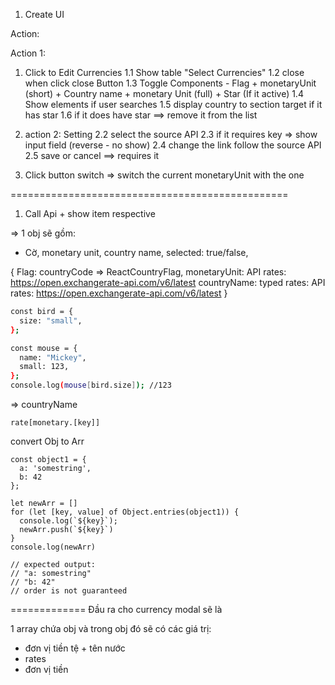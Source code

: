 1. Create UI

Action:

Action 1:

1. Click to Edit Currencies
   1.1 Show table "Select Currencies"
   1.2 close when click close Button
   1.3 Toggle Components - Flag + monetaryUnit (short) + Country name + monetary Unit (full) + Star (If it active)
   1.4 Show elements if user searches
   1.5 display country to section target if it has star
   1.6 if it does have star ==> remove it from the list

2. action 2: Setting
   2.2 select the source API
   2.3 if it requires key => show input field (reverse - no show)
   2.4 change the link follow the source API
   2.5 save or cancel ==> requires it

3. Click button switch => switch the current monetaryUnit with the one

================================================

1. Call Api + show item respective

=> 1 obj sẽ gồm:

- Cờ, monetary unit, country name, selected: true/false,

{
Flag: countryCode => ReactCountryFlag,
monetaryUnit: API rates: https://open.exchangerate-api.com/v6/latest
countryName: typed
rates: API rates: https://open.exchangerate-api.com/v6/latest
}

```bash
const bird = {
  size: "small",
};

const mouse = {
  name: "Mickey",
  small: 123,
};
console.log(mouse[bird.size]); //123
```

=> countryName

```
rate[monetary.[key]]
```

convert Obj to Arr

```
const object1 = {
  a: 'somestring',
  b: 42
};

let newArr = []
for (let [key, value] of Object.entries(object1)) {
  console.log(`${key}`);
  newArr.push(`${key}`)
}
console.log(newArr)

// expected output:
// "a: somestring"
// "b: 42"
// order is not guaranteed
```

=============
Đầu ra cho currency modal sẽ là

1 array chứa obj và trong obj đó sẽ có các giá trị:

- đơn vị tiền tệ + tên nước
- rates
- đơn vị tiền
